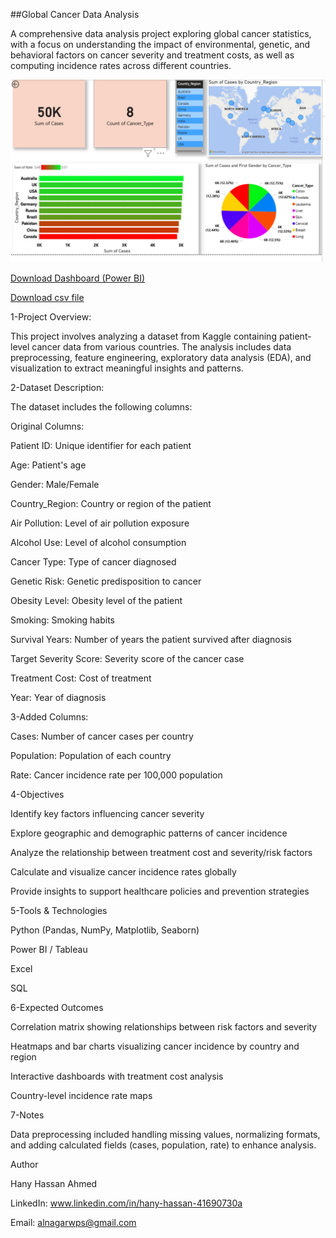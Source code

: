 ##Global Cancer Data Analysis

A comprehensive data analysis project exploring global cancer statistics, with a focus on understanding the impact of environmental, genetic, and behavioral factors on cancer severity and treatment costs, as well as computing incidence rates across different countries.

![Dashboard (Power BI)](progect%202/2025-05-11.png)

[Download Dashboard (Power BI)](progect%202/global%20cancer.pbip)

[Download csv file](progect%202/global_cancer_patients_2015_2024.csv)


1-Project Overview:

This project involves analyzing a dataset from Kaggle containing patient-level cancer data from various countries. The analysis includes data preprocessing, feature engineering, exploratory data analysis (EDA), and visualization to extract meaningful insights and patterns.

2-Dataset Description:

The dataset includes the following columns:

Original Columns:

Patient ID: Unique identifier for each patient

Age: Patient's age

Gender: Male/Female

Country_Region: Country or region of the patient

Air Pollution: Level of air pollution exposure

Alcohol Use: Level of alcohol consumption

Cancer Type: Type of cancer diagnosed

Genetic Risk: Genetic predisposition to cancer

Obesity Level: Obesity level of the patient

Smoking: Smoking habits

Survival Years: Number of years the patient survived after diagnosis

Target Severity Score: Severity score of the cancer case

Treatment Cost: Cost of treatment

Year: Year of diagnosis


3-Added Columns:

Cases: Number of cancer cases per country

Population: Population of each country

Rate: Cancer incidence rate per 100,000 population


4-Objectives

Identify key factors influencing cancer severity

Explore geographic and demographic patterns of cancer incidence

Analyze the relationship between treatment cost and severity/risk factors

Calculate and visualize cancer incidence rates globally

Provide insights to support healthcare policies and prevention strategies


5-Tools & Technologies

Python (Pandas, NumPy, Matplotlib, Seaborn)

Power BI / Tableau

Excel

SQL


6-Expected Outcomes

Correlation matrix showing relationships between risk factors and severity

Heatmaps and bar charts visualizing cancer incidence by country and region

Interactive dashboards with treatment cost analysis

Country-level incidence rate maps


7-Notes

Data preprocessing included handling missing values, normalizing formats, and adding calculated fields (cases, population, rate) to enhance analysis.


Author

Hany Hassan Ahmed

LinkedIn:
www.linkedin.com/in/hany-hassan-41690730a

Email: 
alnagarwps@gmail.com
